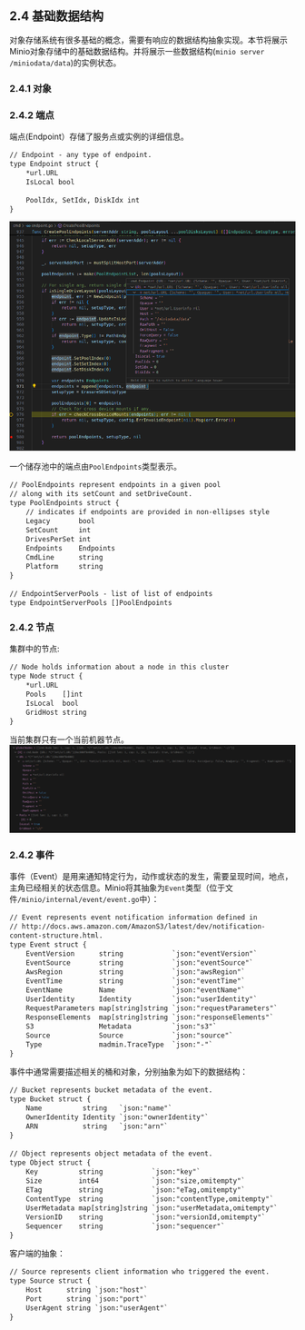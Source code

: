 ## 2.4 基础数据结构

对象存储系统有很多基础的概念，需要有响应的数据结构抽象实现。本节将展示Minio对象存储中的基础数据结构。并将展示一些数据结构(`minio server /miniodata/data`)的实例状态。

### 2.4.1 对象


### 2.4.2 端点

端点(Endpoint）存储了服务点或实例的详细信息。
```
// Endpoint - any type of endpoint.
type Endpoint struct {
	*url.URL
	IsLocal bool

	PoolIdx, SetIdx, DiskIdx int
}
```
![A screenshot of endpoint instance](images/c2-s4-endpoint-instance.png)

一个储存池中的端点由`PoolEndpoints`类型表示。
```
// PoolEndpoints represent endpoints in a given pool
// along with its setCount and setDriveCount.
type PoolEndpoints struct {
	// indicates if endpoints are provided in non-ellipses style
	Legacy       bool
	SetCount     int
	DrivesPerSet int
	Endpoints    Endpoints
	CmdLine      string
	Platform     string
}

// EndpointServerPools - list of list of endpoints
type EndpointServerPools []PoolEndpoints
```
### 2.4.2 节点
集群中的节点:
```
// Node holds information about a node in this cluster
type Node struct {
	*url.URL
	Pools    []int
	IsLocal  bool
	GridHost string
}
```
当前集群只有一个当前机器节点。
![A screenshot of nodes](images/c2-s4-cluster-nodes-instance.png)

### 2.4.2 事件

事件（Event）是用来通知特定行为，动作或状态的发生，需要呈现时间，地点，主角已经相关的状态信息。Minio将其抽象为`Event`类型（位于文件`/minio/internal/event/event.go`中）：
```
// Event represents event notification information defined in
// http://docs.aws.amazon.com/AmazonS3/latest/dev/notification-content-structure.html.
type Event struct {
	EventVersion      string            `json:"eventVersion"`
	EventSource       string            `json:"eventSource"`
	AwsRegion         string            `json:"awsRegion"`
	EventTime         string            `json:"eventTime"`
	EventName         Name              `json:"eventName"`
	UserIdentity      Identity          `json:"userIdentity"`
	RequestParameters map[string]string `json:"requestParameters"`
	ResponseElements  map[string]string `json:"responseElements"`
	S3                Metadata          `json:"s3"`
	Source            Source            `json:"source"`
	Type              madmin.TraceType  `json:"-"`
}
```
事件中通常需要描述相关的桶和对象，分别抽象为如下的数据结构：
```
// Bucket represents bucket metadata of the event.
type Bucket struct {
	Name          string   `json:"name"`
	OwnerIdentity Identity `json:"ownerIdentity"`
	ARN           string   `json:"arn"`
}

// Object represents object metadata of the event.
type Object struct {
	Key          string            `json:"key"`
	Size         int64             `json:"size,omitempty"`
	ETag         string            `json:"eTag,omitempty"`
	ContentType  string            `json:"contentType,omitempty"`
	UserMetadata map[string]string `json:"userMetadata,omitempty"`
	VersionID    string            `json:"versionId,omitempty"`
	Sequencer    string            `json:"sequencer"`
}
```
客户端的抽象：
```
// Source represents client information who triggered the event.
type Source struct {
	Host      string `json:"host"`
	Port      string `json:"port"`
	UserAgent string `json:"userAgent"`
}
```